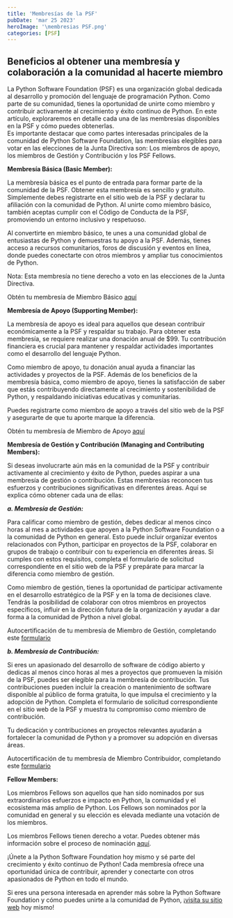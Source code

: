 ```yaml
---
title: 'Membresías de la PSF'
pubDate: 'mar 25 2023'
heroImage: '\membresias PSF.png'
categories: [PSF]
---
```


## Beneficios al obtener una membresía y colaboración a la comunidad al hacerte miembro

La Python Software Foundation (PSF) es una organización global dedicada al desarrollo y promoción del lenguaje de programación Python. Como parte de su comunidad, tienes la oportunidad de unirte como miembro y contribuir activamente al crecimiento y éxito continuo de Python. En este artículo, exploraremos en detalle cada una de las membresías disponibles en la PSF y cómo puedes obtenerlas.  
Es importante destacar que como partes interesadas principales de la comunidad de Python Software Foundation, las membresías elegibles para votar en las elecciones de la Junta Directiva son: Los miembros de apoyo, los miembros de Gestión y Contribución y los PSF Fellows.

**Membresía Básica (Basic Member):**

La membresía básica es el punto de entrada para formar parte de la comunidad de la PSF. Obtener esta membresía es sencillo y gratuito. Simplemente debes registrarte en el sitio web de la PSF y declarar tu afiliación con la comunidad de Python. Al unirte como miembro básico, también aceptas cumplir con el Código de Conducta de la PSF, promoviendo un entorno inclusivo y respetuoso.  
  
Al convertirte en miembro básico, te unes a una comunidad global de entusiastas de Python y demuestras tu apoyo a la PSF. Además, tienes acceso a recursos comunitarios, foros de discusión y eventos en línea, donde puedes conectarte con otros miembros y ampliar tus conocimientos de Python.  
  
Nota: Esta membresía no tiene derecho a voto en las elecciones de la Junta Directiva.  
  
Obtén tu membresía de Miembro Básico [<u>aquí</u>](https://www.python.org/users/membership/edit/)

**Membresía de Apoyo (Supporting Member):**

La membresía de apoyo es ideal para aquellos que desean contribuir económicamente a la PSF y respaldar su trabajo. Para obtener esta membresía, se requiere realizar una donación anual de \$99. Tu contribución financiera es crucial para mantener y respaldar actividades importantes como el desarrollo del lenguaje Python.

Como miembro de apoyo, tu donación anual ayuda a financiar las actividades y proyectos de la PSF. Además de los beneficios de la membresía básica, como miembro de apoyo, tienes la satisfacción de saber que estás contribuyendo directamente al crecimiento y sostenibilidad de Python, y respaldando iniciativas educativas y comunitarias.

Puedes registrarte como miembro de apoyo a través del sitio web de la PSF y asegurarte de que tu aporte marque la diferencia.

Obtén tu membresía de Miembro de Apoyo [<u>aquí</u>](https://psfmember.org/python-software-foundation-supporting-member-2/)

**Membresía de Gestión y Contribución (Managing and Contributing Members):**

Si deseas involucrarte aún más en la comunidad de la PSF y contribuir activamente al crecimiento y éxito de Python, puedes aspirar a una membresía de gestión o contribución. Estas membresías reconocen tus esfuerzos y contribuciones significativas en diferentes áreas. Aquí se explica cómo obtener cada una de ellas:

***a. Membresía de Gestión:***

Para calificar como miembro de gestión, debes dedicar al menos cinco horas al mes a actividades que apoyen a la Python Software Foundation o a la comunidad de Python en general. Esto puede incluir organizar eventos relacionados con Python, participar en proyectos de la PSF, colaborar en grupos de trabajo o contribuir con tu experiencia en diferentes áreas. Si cumples con estos requisitos, completa el formulario de solicitud correspondiente en el sitio web de la PSF y prepárate para marcar la diferencia como miembro de gestión.  
  
Como miembro de gestión, tienes la oportunidad de participar activamente en el desarrollo estratégico de la PSF y en la toma de decisiones clave. Tendrás la posibilidad de colaborar con otros miembros en proyectos específicos, influir en la dirección futura de la organización y ayudar a dar forma a la comunidad de Python a nivel global.

Autocertificación de tu membresía de Miembro de Gestión, completando este [<u>formulario</u>](https://docs.google.com/forms/d/e/1FAIpQLSfwWBGkzvkWDZrxW3up_M_B7qgt1IWZlx9KJ0ucLA5WJP1vfA/viewform)

***b. Membresía de Contribución:***

Si eres un apasionado del desarrollo de software de código abierto y dedicas al menos cinco horas al mes a proyectos que promueven la misión de la PSF, puedes ser elegible para la membresía de contribución. Tus contribuciones pueden incluir la creación o mantenimiento de software disponible al público de forma gratuita, lo que impulsa el crecimiento y la adopción de Python. Completa el formulario de solicitud correspondiente en el sitio web de la PSF y muestra tu compromiso como miembro de contribución.

Tu dedicación y contribuciones en proyectos relevantes ayudarán a fortalecer la comunidad de Python y a promover su adopción en diversas áreas.

Autocertificación de tu membresía de Miembro Contribuidor, completando este [<u>formulario</u>](https://docs.google.com/forms/d/e/1FAIpQLSfwWBGkzvkWDZrxW3up_M_B7qgt1IWZlx9KJ0ucLA5WJP1vfA/viewform)

**Fellow Members:**

Los miembros Fellows son aquellos que han sido nominados por sus extraordinarios esfuerzos e impacto en Python, la comunidad y el ecosistema más amplio de Python. Los Fellows son nominados por la comunidad en general y su elección es elevada mediante una votación de los miembros.

Los miembros Fellows tienen derecho a votar. Puedes obtener más información sobre el proceso de nominación [<u>aquí</u>](https://www.python.org/psf/fellows/).

¡Únete a la Python Software Foundation hoy mismo y sé parte del crecimiento y éxito continuo de Python! Cada membresía ofrece una oportunidad única de contribuir, aprender y conectarte con otros apasionados de Python en todo el mundo.

Si eres una persona interesada en aprender más sobre la Python Software Foundation y cómo puedes unirte a la comunidad de Python, ¡[<u>visita su sitio web</u>](https://www.python.org/psf/about/) hoy mismo!
